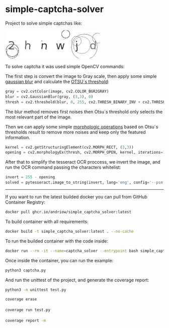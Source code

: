 # simple-captcha-solver
Project to solve simple captchas like: 

![captcha image](example.jpg "Captcha example")

To solve captcha it was used simple OpenCV commands: 

The first step is convert the image to Gray scale, then apply some simple [gaussian blur](https://en.wikipedia.org/wiki/Gaussian_blur) and calculate the [OTSU´s threshold](https://en.wikipedia.org/wiki/Otsu%27s_method):

```python
gray = cv2.cvtColor(image, cv2.COLOR_BGR2GRAY)
blur = cv2.GaussianBlur(gray, (3,3), 0)
thresh = cv2.threshold(blur, 0, 255, cv2.THRESH_BINARY_INV + cv2.THRESH_OTSU)[1]
```

The blur method removes first noises then Otsu´s threshold only selects the most relevant part of the image.

Then we can apply some simple [morphologic operations](https://www.geeksforgeeks.org/python-opencv-morphological-operations/) based on Otsu´s thresholds result to remove more noises and keep only the featured information.

```python
kernel = cv2.getStructuringElement(cv2.MORPH_RECT, (3,3))
opening = cv2.morphologyEx(thresh, cv2.MORPH_OPEN, kernel, iterations=1)
```

After that to simplify the tesseract OCR proccess, we invert the image, and run the OCR command passing the characters whitelist:

```python
invert = 255 - opening
solved = pytesseract.image_to_string(invert, lang='eng', config='--psm 6 -c tessedit_char_whitelist=0123456789abcdefghijklmnopqrstuvwxyz')
```
---
If you want to run the latest builded docker you can pull from GitHub Container Registry:

```sh
docker pull ghcr.io/andriow/simple_captcha_solver:latest
```

To build container with all requirements:

```sh
docker build -t simple_captcha_solver:latest . --no-cache
```

To run the builded container with the code inside:

```sh
docker run --rm -it --name=captcha_solver --entrypoint bash simple_captcha_solver:latest 
```

Once inside the container, you can run the example:
```sh
python3 captcha.py
```

And run the unittest of the project, and generate the coverage report:
```sh
python3 -m unittest test.py
```

```sh
coverage erase

coverage run test.py

coverage report -m
```